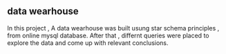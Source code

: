 <h2> data wearhouse </h2>

In this project , A data wearhouse was built usung star schema principles , from online mysql database.
After that , differnt queries were placed to explore the data and come up with relevant conclusions.
